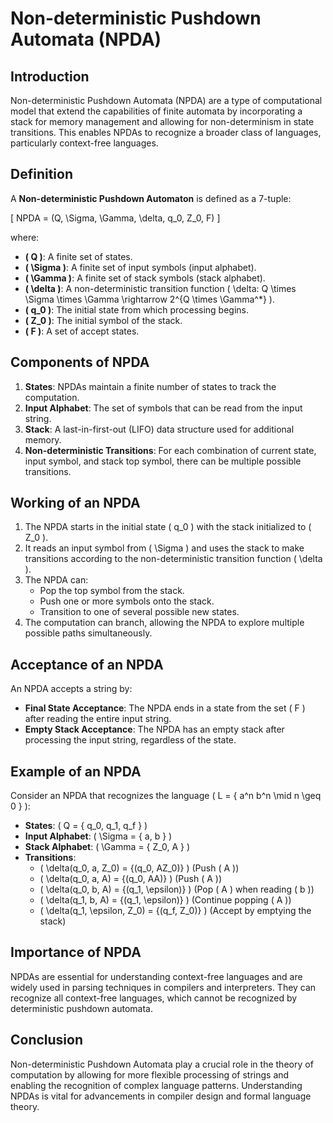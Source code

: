 # Non-deterministic Pushdown Automata (NPDA)

## Introduction

Non-deterministic Pushdown Automata (NPDA) are a type of computational model that extend the capabilities of finite automata by incorporating a stack for memory management and allowing for non-determinism in state transitions. This enables NPDAs to recognize a broader class of languages, particularly context-free languages.

## Definition

A **Non-deterministic Pushdown Automaton** is defined as a 7-tuple:

\[ 
NPDA = (Q, \Sigma, \Gamma, \delta, q_0, Z_0, F) 
\]

where:
- **\( Q \)**: A finite set of states.
- **\( \Sigma \)**: A finite set of input symbols (input alphabet).
- **\( \Gamma \)**: A finite set of stack symbols (stack alphabet).
- **\( \delta \)**: A non-deterministic transition function \( \delta: Q \times \Sigma \times \Gamma \rightarrow 2^{Q \times \Gamma^*} \).
- **\( q_0 \)**: The initial state from which processing begins.
- **\( Z_0 \)**: The initial symbol of the stack.
- **\( F \)**: A set of accept states.

## Components of NPDA

1. **States**: NPDAs maintain a finite number of states to track the computation.
2. **Input Alphabet**: The set of symbols that can be read from the input string.
3. **Stack**: A last-in-first-out (LIFO) data structure used for additional memory.
4. **Non-deterministic Transitions**: For each combination of current state, input symbol, and stack top symbol, there can be multiple possible transitions.

## Working of an NPDA

1. The NPDA starts in the initial state \( q_0 \) with the stack initialized to \( Z_0 \).
2. It reads an input symbol from \( \Sigma \) and uses the stack to make transitions according to the non-deterministic transition function \( \delta \).
3. The NPDA can:
   - Pop the top symbol from the stack.
   - Push one or more symbols onto the stack.
   - Transition to one of several possible new states.
4. The computation can branch, allowing the NPDA to explore multiple possible paths simultaneously.

## Acceptance of an NPDA

An NPDA accepts a string by:
- **Final State Acceptance**: The NPDA ends in a state from the set \( F \) after reading the entire input string.
- **Empty Stack Acceptance**: The NPDA has an empty stack after processing the input string, regardless of the state.

## Example of an NPDA

Consider an NPDA that recognizes the language \( L = \{ a^n b^n \mid n \geq 0 \} \):

- **States**: \( Q = \{ q_0, q_1, q_f \} \)
- **Input Alphabet**: \( \Sigma = \{ a, b \} \)
- **Stack Alphabet**: \( \Gamma = \{ Z_0, A \} \)
- **Transitions**:
  - \( \delta(q_0, a, Z_0) = \{(q_0, AZ_0)\} \)  (Push \( A \))
  - \( \delta(q_0, a, A) = \{(q_0, AA)\} \)  (Push \( A \))
  - \( \delta(q_0, b, A) = \{(q_1, \epsilon)\} \)  (Pop \( A \) when reading \( b \))
  - \( \delta(q_1, b, A) = \{(q_1, \epsilon)\} \)  (Continue popping \( A \))
  - \( \delta(q_1, \epsilon, Z_0) = \{(q_f, Z_0)\} \)  (Accept by emptying the stack)

## Importance of NPDA

NPDAs are essential for understanding context-free languages and are widely used in parsing techniques in compilers and interpreters. They can recognize all context-free languages, which cannot be recognized by deterministic pushdown automata.

## Conclusion

Non-deterministic Pushdown Automata play a crucial role in the theory of computation by allowing for more flexible processing of strings and enabling the recognition of complex language patterns. Understanding NPDAs is vital for advancements in compiler design and formal language theory.
